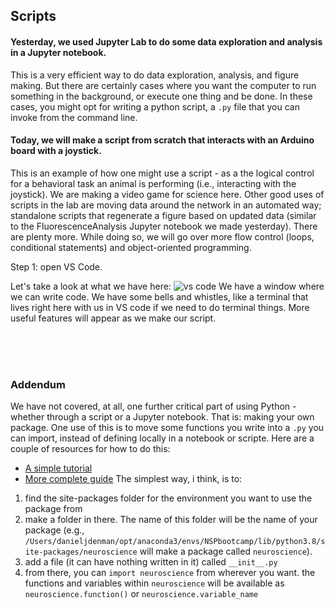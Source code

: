 ## Scripts 
#### Yesterday, we used Jupyter Lab to do some data exploration and analysis in a Jupyter notebook. 
This is a very efficient way to do data exploration, analysis, and figure making. But there are certainly cases where you want the computer to run something in the background, or execute one thing and be done. In these cases, you might opt for writing a python script, a ```.py``` file that you can invoke from the command line. 

#### Today, we will make a script from scratch that interacts with an Arduino board with a joystick. 
This is an example of how one might use a script - as a the logical control for a behavioral task an animal is performing (i.e., interacting with the joystick). We are making a video game for science here. Other good uses of scripts in the lab are moving data around the network in an automated way; standalone scripts that regenerate a figure based on updated data (similar to the FluorescenceAnalysis Jupyter notebook we made yesterday). There are plenty more. While doing so, we will go over more flow control (loops, conditional statements) and object-oriented programming. 

Step 1: open VS Code. 

Let's take a look at what we have here:
![vs code]('https://github.com/danieljdenman/NSPbootcamp/blob/master/res/vscode1.png')
We have a window where we can write code. We have some bells and whistles, like a terminal that lives right here with us in VS code if we need to do terminal things. More useful features will appear as we make our script. 



<br>
<br>
<br>

### Addendum
We have not covered, at all, one further critical part of using Python - whether through a script or a Jupyter notebook. That is: making your own package. One use of this is to move some functions you write into a ```.py``` you can import, instead of defining locally in a notebook or scripte. Here are a couple of resources for how to do this:
- [A simple tutorial](https://www.pythoncentral.io/how-to-create-a-python-package/)
- [More complete guide](https://data-flair.training/blogs/python-packages/)
The simplest way, i think, is to: 
1. find the site-packages folder for the environment you want to use the package from
2. make a folder in there. The name of this folder will be the name of your package (e.g., ```/Users/danieljdenman/opt/anaconda3/envs/NSPbootcamp/lib/python3.8/site-packages/neuroscience``` will make a package called ```neuroscience```). 
3. add a file (it can have nothing written in it) called ```__init__.py```
4. from there, you can ```import neuroscience``` from wherever you want. the functions and variables within ```neuroscience``` will be available as ```neuroscience.function()``` or ```neuroscience.variable_name```
